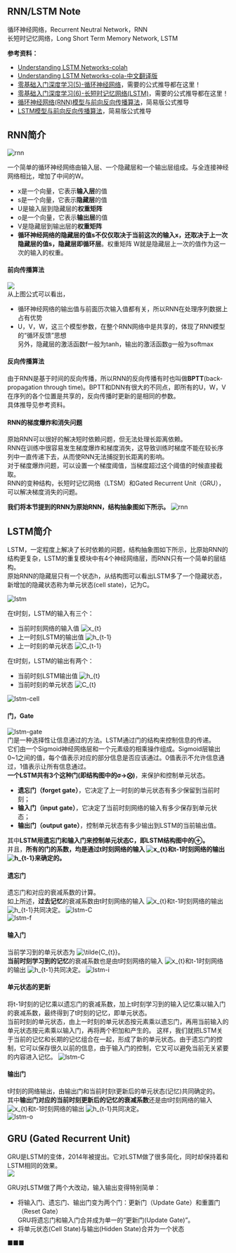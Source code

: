 ## RNN/LSTM Note
循环神经网络，Recurrent Neutral Network，RNN  
长短时记忆网络，Long Short Term Memory Network, LSTM  

**参考资料：**
- [Understanding LSTM Networks-colah](http://colah.github.io/posts/2015-08-Understanding-LSTMs/)
- [Understanding LSTM Networks-cola-中文翻译版](https://mp.weixin.qq.com/s?__biz=MzI0ODcxODk5OA==&mid=2247485477&idx=1&sn=0d6bd491b593b497eb1f9d92f9afb10d&chksm=e99d3bdcdeeab2ca436750184f999a58b849be41a3a4ec1bd039b531accae124a2297e57ac0e&scene=21#wechat_redirect)
- [零基础入门深度学习(5)-循环神经网络](https://zybuluo.com/hanbingtao/note/541458)，需要的公式推导都在这里！
- [零基础入门深度学习(6)-长短时记忆网络(LSTM)](https://zybuluo.com/hanbingtao/note/581764)，需要的公式推导都在这里！
- [循环神经网络(RNN)模型与前向反向传播算法](https://www.cnblogs.com/pinard/p/6509630.html)，简易版公式推导
- [LSTM模型与前向反向传播算法](https://www.cnblogs.com/pinard/p/6519110.html)，简易版公式推导


## RNN简介
![rnn](./graph/rnn.jpg)  

一个简单的循环神经网络由输入层、一个隐藏层和一个输出层组成。与全连接神经网络相比，增加了中间的W。
- x是一个向量，它表示**输入层**的值
- s是一个向量，它表示**隐藏层**的值
- U是输入层到隐藏层的**权重矩阵**
- o是一个向量，它表示**输出层**的值
- V是隐藏层到输出层的**权重矩阵**
- **循环神经网络的隐藏层的值s不仅仅取决于当前这次的输入x，还取决于上一次隐藏层的值s，隐藏层即循环层**。权重矩阵 W就是隐藏层上一次的值作为这一次的输入的权重。  

#### 前向传播算法
![](./graph/rnn_math_1.png)  
从上图公式可以看出，
- 循环神经网络的输出值与前面历次输入值都有关，所以RNN在处理序列数据上占有优势
- U，V，W，这三个模型参数，在整个RNN网络中是共享的，体现了RNN模型的“循环反馈”思想  
另外，隐藏层的激活函数f一般为tanh，输出的激活函数g一般为softmax

#### 反向传播算法
由于RNN是基于时间的反向传播，所以RNN的反向传播有时也叫做**BPTT**(back-propagation through time)。BPTT和DNN有很大的不同点，即所有的U，W，V在序列的各个位置是共享的，反向传播时更新的是相同的参数。  
具体推导见参考资料。

#### RNN的梯度爆炸和消失问题
原始RNN可以很好的解决短时依赖问题，但无法处理长距离依赖。  
RNN在训练中很容易发生梯度爆炸和梯度消失，这导致训练时梯度不能在较长序列中一直传递下去，从而使RNN无法捕捉到长距离的影响。  
对于梯度爆炸问题，可以设置一个梯度阈值，当梯度超过这个阈值的时候直接截取。  
RNN的变种结构，长短时记忆网络（LTSM）和Gated Recurrent Unit（GRU），可以解决梯度消失的问题。  

**我们将本节提到的RNN为原始RNN，结构抽象图如下所示。**
![rnn](./graph/LSTM3-SimpleRNN.png)


## LSTM简介
LSTM，一定程度上解决了长时依赖的问题，结构抽象图如下所示，比原始RNN的结构更复杂，LSTM的重复模块中有4个神经网络层，而RNN只有一个简单的层结构。  
原始RNN的隐藏层只有一个状态h，从结构图可以看出LSTM多了一个隐藏状态，新增加的隐藏状态称为单元状态(cell state)，记为C。  


![lstm](./graph/LSTM3-chain.png)  

在t时刻，LSTM的输入有三个：
- 当前时刻网络的输入值 <img src="http://latex.codecogs.com/gif.latex?x_{t}" title="x_{t}" />
- 上一时刻LSTM的输出值 <img src="http://latex.codecogs.com/gif.latex?h_{t-1}" title="h_{t-1}" />
- 上一时刻的单元状态 <img src="http://latex.codecogs.com/gif.latex?C_{t-1}" title="C_{t-1}" />  

在t时刻，LSTM的输出有两个：
- 当前时刻LSTM输出值 <img src="http://latex.codecogs.com/gif.latex?h_{t}" title="h_{t}" />
- 当前时刻的单元状态 <img src="http://latex.codecogs.com/gif.latex?C_{t}" title="C_{t}" />

![lstm-cell](./graph/LSTM3-Cell.png)   
#### 门，Gate
![lstm-gate](./graph/LSTM3-gate.png)  
门是一种选择性让信息通过的方法。LSTM通过门的结构来控制信息的传递。  
它们由一个Sigmoid神经网络层和一个元素级的相乘操作组成。Sigmoid层输出0~1之间的值，每个值表示对应的部分信息是否应该通过。0值表示不允许信息通过，1值表示让所有信息通过。  
**一个LSTM共有3个这种门(即结构图中的σ→⨂)**，来保护和控制单元状态。
- **遗忘门（forget gate）**，它决定了上一时刻的单元状态有多少保留到当前时刻；
- **输入门（input gate）**，它决定了当前时刻网络的输入有多少保存到单元状态；
- **输出门（output gate）**，控制单元状态有多少输出到LSTM的当前输出值。

其中**LSTM用遗忘门和输入门来控制单元状态C，即LSTM结构图中的⊕。**  
并且，**所有的门的系数，均是通过t时刻网络的输入 <img src="http://latex.codecogs.com/gif.latex?x_{t}" title="x_{t}" />和t-1时刻网络的输出 <img src="http://latex.codecogs.com/gif.latex?h_{t-1}" title="h_{t-1}" />来确定的。**

#### 遗忘门
遗忘门和对应的衰减系数的计算。  
如上所述，**过去记忆**的衰减系数由t时刻网络的输入 <img src="http://latex.codecogs.com/gif.latex?x_{t}" title="x_{t}" />和t-1时刻网络的输出 <img src="http://latex.codecogs.com/gif.latex?h_{t-1}" title="h_{t-1}" />共同决定。
![lstm-C](./graph/LSTM3-C-line.png)  
![lstm-f](./graph/LSTM3-focus-f.png)  

#### 输入门
当前学习到的单元状态为 <img src="http://latex.codecogs.com/gif.latex?\tilde{C_{t}}" title="\tilde{C_{t}}" />。  
**当前时刻学习到的记忆**的衰减系数也是由t时刻网络的输入 <img src="http://latex.codecogs.com/gif.latex?x_{t}" title="x_{t}" />和t-1时刻网络的输出 <img src="http://latex.codecogs.com/gif.latex?h_{t-1}" title="h_{t-1}" />共同决定。
![lstm-i](./graph/LSTM3-focus-i.png)  

#### 单元状态的更新
将t-1时刻的记忆乘以遗忘门的衰减系数，加上t时刻学习到的输入记忆乘以输入门的衰减系数，最终得到了t时刻的记忆，即单元状态。  
当前时刻的单元状态，由上一时刻的单元状态按元素乘以遗忘门，再用当前输入的单元状态按元素乘以输入门，再将两个积加和产生的。
这样，我们就把LSTM关于当前的记忆和长期的记忆组合在一起，形成了新的单元状态。由于遗忘门的控制，它可以保存很久以前的信息，由于输入门的控制，它又可以避免当前无关紧要的内容进入记忆。
![lstm-C](./graph/LSTM3-focus-C.png)

#### 输出门
t时刻的网络输出，由输出门和当前时刻t更新后的单元状态(记忆)共同确定的。  
其中**输出门对应的当前时刻更新后的记忆的衰减系数**还是由t时刻网络的输入 <img src="http://latex.codecogs.com/gif.latex?x_{t}" title="x_{t}" />和t-1时刻网络的输出 <img src="http://latex.codecogs.com/gif.latex?h_{t-1}" title="h_{t-1}" />共同决定。  
![lstm-o](./graph/LSTM3-focus-o.png)

## GRU (Gated Recurrent Unit)
GRU是LSTM的变体，2014年被提出。它对LSTM做了很多简化，同时却保持着和LSTM相同的效果。  
![](./graph/LSTM3-var-GRU.png)

GRU对LSTM做了两个大改动，输入输出变得特别简单：
- 将输入门、遗忘门、输出门变为两个门：更新门（Update Gate）和重置门（Reset Gate）  
GRU将遗忘门和输入门合并成为单一的“更新门(Update Gate)”。
- 将单元状态(Cell State)与输出(Hidden State)合并为一个状态  


■■■
